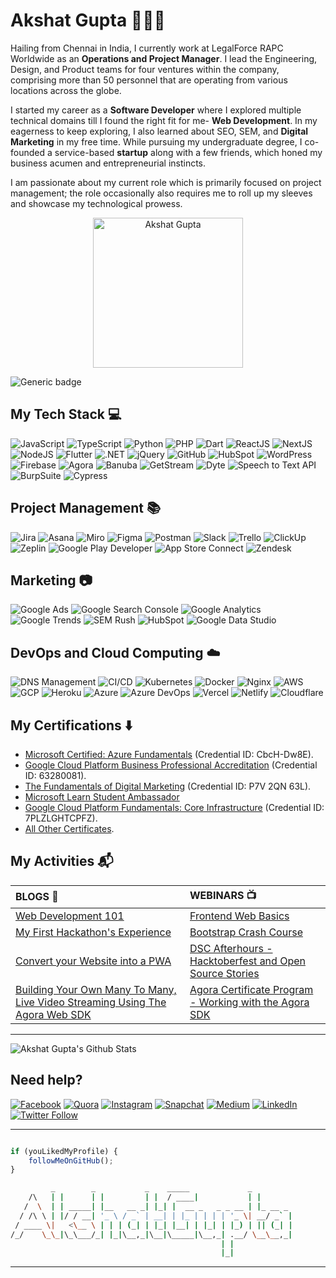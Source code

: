 # Akshat Gupta 👨🏻‍💻

Hailing from Chennai in India, I currently work at LegalForce RAPC Worldwide as an **Operations and Project Manager**. I lead the Engineering, Design, and Product teams for four ventures within the company, comprising more than 50 personnel that are operating from various locations across the globe.


I started my career as a **Software Developer** where I explored multiple technical domains till I found the right fit for me- **Web Development**. In my eagerness to keep exploring, I also learned about SEO, SEM, and **Digital Marketing** in my free time. While pursuing my undergraduate degree, I co-founded a service-based **startup** along with a few friends, which honed my business acumen and entrepreneurial instincts. 

I am passionate about my current role which is primarily focused on project management; the role occasionally also requires me to roll up my sleeves and showcase my technological prowess.

<p align="center">
<a href="https://www.akshatvg.com">
<img src="https://www.akshatvg.com/static/media/Public_Speaking_akshatvg.a93d49d9.jpeg" height="240px" alt="Akshat Gupta"/>
</a>
</p>

![Generic badge](https://img.shields.io/badge/Akshat-Gupta-orange) 

## My Tech Stack :computer:
<img src="https://img.shields.io/badge/-JavaScript-red?style=for-the-badge" alt="JavaScript"> <img src="https://img.shields.io/badge/-TypeScript-purple?style=for-the-badge" alt="TypeScript"> <img src="https://img.shields.io/badge/-Python-yellow?style=for-the-badge" alt="Python"> <img src="https://img.shields.io/badge/-PHP-blue?style=for-the-badge" alt="PHP"> <img src="https://img.shields.io/badge/-Dart-green?style=for-the-badge" alt="Dart"> <img src="https://img.shields.io/badge/-ReactJS-pink?style=for-the-badge" alt="ReactJS"> <img src="https://img.shields.io/badge/-NextJS-red?style=for-the-badge" alt="NextJS"> <img src="https://img.shields.io/badge/-NodeJS-purple?style=for-the-badge" alt="NodeJS"> <img src="https://img.shields.io/badge/-Flutter-yellow?style=for-the-badge" alt="Flutter"> <img src="https://img.shields.io/badge/-DotNET-blue?style=for-the-badge" alt=".NET"> <img src="https://img.shields.io/badge/-jQuery-green?style=for-the-badge" alt="jQuery"> <img src="https://img.shields.io/badge/-GitHub-pink?style=for-the-badge" alt="GitHub"> <img src="https://img.shields.io/badge/-HubSpot-red?style=for-the-badge" alt="HubSpot"> <img src="https://img.shields.io/badge/-WordPress-purple?style=for-the-badge" alt="WordPress"> <img src="https://img.shields.io/badge/-Firebase-yellow?style=for-the-badge" alt="Firebase"> <img src="https://img.shields.io/badge/-Agora-blue?style=for-the-badge" alt="Agora"> <img src="https://img.shields.io/badge/-Banuba-green?style=for-the-badge" alt="Banuba"> <img src="https://img.shields.io/badge/-GetStream-pink?style=for-the-badge" alt="GetStream"> <img src="https://img.shields.io/badge/-Dyte-red?style=for-the-badge" alt="Dyte"> <img src="https://img.shields.io/badge/-Speech_to_Text_API-purple?style=for-the-badge" alt="Speech to Text API"> <img src="https://img.shields.io/badge/-BurpSuite-yellow?style=for-the-badge" alt="BurpSuite"> <img src="https://img.shields.io/badge/-Cypress-blue?style=for-the-badge" alt="Cypress"> 

## Project Management :books:
<img src="https://img.shields.io/badge/-Jira-red?style=for-the-badge" alt="Jira"> <img src="https://img.shields.io/badge/-Asana-purple?style=for-the-badge" alt="Asana"> <img src="https://img.shields.io/badge/-Miro-yellow?style=for-the-badge" alt="Miro"> <img src="https://img.shields.io/badge/-Figma-blue?style=for-the-badge" alt="Figma"> <img src="https://img.shields.io/badge/-Postman-green?style=for-the-badge" alt="Postman"> <img src="https://img.shields.io/badge/-Slack-pink?style=for-the-badge" alt="Slack"> <img src="https://img.shields.io/badge/-Trello-red?style=for-the-badge" alt="Trello"> <img src="https://img.shields.io/badge/-ClickUp-purple?style=for-the-badge" alt="ClickUp"> <img src="https://img.shields.io/badge/-Zeplin-yellow?style=for-the-badge" alt="Zeplin"> <img src="https://img.shields.io/badge/-Google_Play_Developer-blue?style=for-the-badge" alt="Google Play Developer"> <img src="https://img.shields.io/badge/-App_Store_Connect-green?style=for-the-badge" alt="App Store Connect"> <img src="https://img.shields.io/badge/-Zendesk-pink?style=for-the-badge" alt="Zendesk"> 

## Marketing :camera:
<img src="https://img.shields.io/badge/-Google_Ads-red?style=for-the-badge" alt="Google Ads"> <img src="https://img.shields.io/badge/-Google_Search_Console-purple?style=for-the-badge" alt="Google Search Console"> <img src="https://img.shields.io/badge/-Google_Analytics-yellow?style=for-the-badge" alt="Google Analytics"> <img src="https://img.shields.io/badge/-Google_Trends-blue?style=for-the-badge" alt="Google Trends
"> <img src="https://img.shields.io/badge/-SEM_Rush-green?style=for-the-badge" alt="SEM Rush"> <img src="https://img.shields.io/badge/-HubSpot-pink?style=for-the-badge" alt="HubSpot"> <img src="https://img.shields.io/badge/-Google_Data_Studio-red?style=for-the-badge" alt="Google Data Studio"> 

## DevOps and Cloud Computing :cloud:
<img src="https://img.shields.io/badge/-DNS_Management-red?style=for-the-badge" alt="DNS Management"> <img src="https://img.shields.io/badge/-CI/CD-purple?style=for-the-badge" alt="CI/CD"> <img src="https://img.shields.io/badge/-Kubernetes-yellow?style=for-the-badge" alt="Kubernetes"> <img src="https://img.shields.io/badge/-Docker-blue?style=for-the-badge" alt="Docker"> <img src="https://img.shields.io/badge/-Nginx-green?style=for-the-badge" alt="Nginx"> <img src="https://img.shields.io/badge/-AWS-pink?style=for-the-badge" alt="AWS"> <img src="https://img.shields.io/badge/-GCP-red?style=for-the-badge" alt="GCP"> <img src="https://img.shields.io/badge/-Heroku-purple?style=for-the-badge" alt="Heroku"> <img src="https://img.shields.io/badge/-Azure-yellow?style=for-the-badge" alt="Azure"> <img src="https://img.shields.io/badge/-Azure_DevOps-blue?style=for-the-badge" alt="Azure DevOps"> <img src="https://img.shields.io/badge/-Vercel-green?style=for-the-badge" alt="Vercel"> <img src="https://img.shields.io/badge/-Netlify-pink?style=for-the-badge" alt="Netlify"> <img src="https://img.shields.io/badge/-Cloudflare-red?style=for-the-badge" alt="Cloudflare"> 

## My Certifications :arrow_down:
- [Microsoft Certified: Azure Fundamentals](https://www.youracclaim.com/badges/92059ed2-9f17-4b35-abda-23c1c9d3ff53) (Credential ID: CbcH-Dw8E).
- [Google Cloud Platform Business Professional Accreditation](https://skillshop.exceedlms.com/student/award/63280081) (Credential ID: 63280081).
- [The Fundamentals of Digital Marketing](https://learndigital.withgoogle.com/digitalgarage/validate-certificate-code) (Credential ID: P7V 2QN 63L).
- [Microsoft Learn Student Ambassador](https://studentambassadors.microsoft.com/certificate/e14d1cd4-183c-43d3-aaad-34d05c6a82b6)
- [Google Cloud Platform Fundamentals: Core Infrastructure](https://www.coursera.org/account/accomplishments/verify/7PLZLGHTCPFZ) (Credential ID: 7PLZLGHTCPFZ).
- [All Other Certificates](https://bit.ly/akshatvgCertificates).

## My Activities :mailbox_with_mail:

| BLOGS :open_book: | WEBINARS :tv: |
| :---------------- | :------------ |
| [Web Development 101](https://medium.com/codechef-vit/web-development-101-with-codechefvit-4ec369e86f68)| [Frontend Web Basics](https://www.youtube.com/watch?v=7E5sDcNUKNo) |
| [My First Hackathon's Experience](https://medium.com/@akshatvg/my-first-hackathons-experience-8c8ef23a055d)| [Bootstrap Crash Course](https://www.youtube.com/watch?v=IZS2wlG1mew) |
| [Convert your Website into a PWA](https://medium.com/codechef-vit/convert-your-website-into-a-pwa-ee8f6b67bca7)| [DSC Afterhours - Hacktoberfest and Open Source Stories](https://www.youtube.com/watch?v=H5nURvprvkc&feature=youtu.be) |
| [Building Your Own Many To Many, Live Video Streaming Using The Agora Web SDK](https://www.agora.io/en/blog/build-your-own-many-to-many-live-video-streaming-using-the-agora-web-sdk/)| [Agora Certificate Program - Working with the Agora SDK](https://www.youtube.com/watch?v=HxSOQFZL9wE) |

---

![Akshat Gupta's Github Stats](https://github-readme-stats.vercel.app/api?username=akshatvg&show_icons=true_color=fff&icon_color=037AFE&text_color=000000&bg_color=ffffff)

## Need help?

[![Facebook](https://img.shields.io/badge/Facebook-add-blue.svg?logo=facebook&logoColor=white)](https://www.facebook.com/akshatvg) [![Quora](https://img.shields.io/badge/Quora-ask-red.svg?logo=quora)](https://www.quora.com/profile/Akshat-Gupta-279) [![Instagram](https://img.shields.io/badge/Instagram-follow-purple.svg?logo=instagram&logoColor=white)](https://www.instagram.com/akshatvg/) [![Snapchat](https://img.shields.io/badge/Snapchat-add-yellow.svg?logo=snapchat&logoColor=white)](https://www.snapchat.com/add/akshatvg) [![Medium](https://img.shields.io/badge/Medium-follow-black.svg?logo=medium&logoColor=white)](https://medium.com/@akshatvg) [![LinkedIn](https://img.shields.io/badge/LinkedIn-connect-blue.svg?logo=linkedin&logoColor=white)](https://www.linkedin.com/in/akshatvg/) [![Twitter Follow](https://img.shields.io/twitter/follow/akshatvg?style=social)](https://twitter.com/akshatvg)

---------

```javascript

if (youLikedMyProfile) {
    followMeOnGitHub();
}

```

```bash
         _        _           _    _____             _        
    /\   | |      | |         | |  / ____|           | |       
   /  \  | | _____| |__   __ _| |_| |  __ _   _ _ __ | |_ __ _ 
  / /\ \ | |/ / __| '_ \ / _` | __| | |_ | | | | '_ \| __/ _` |
 / ____ \|   <\__ \ | | | (_| | |_| |__| | |_| | |_) | || (_| |
/_/    \_\_|\_\___/_| |_|\__,_|\__|\_____|\__,_| .__/ \__\__,_|
                                               | |             
                                               |_|             
```

-----------


